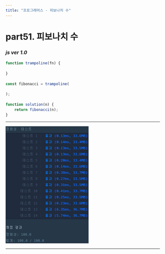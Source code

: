 ```yaml
---
title: "프로그래머스 - 피보나치 수"
---
```



# __part51. 피보나치 수__

### _js ver 1.0_
```js 
function trampoline(fn) {

}

const fibonacci = trampoline(

);

function solution(n) {
    return fibonacci(n);
}
```
<hr/>

![실행결과_js ver 1.0](/assets/img/2024-07-10-prog51.png)

<hr/>